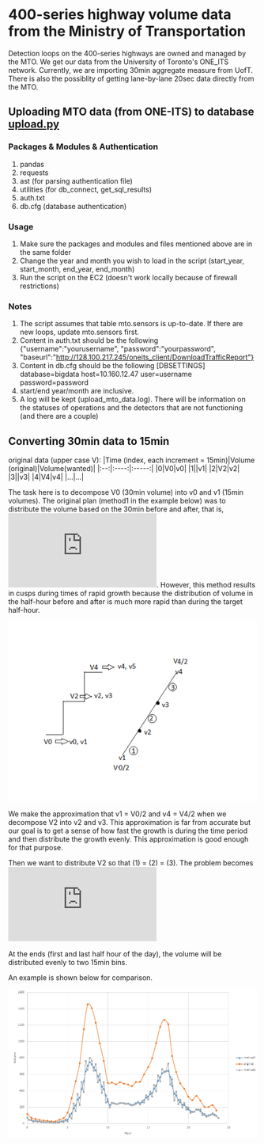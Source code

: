 # 400-series highway volume data from the Ministry of Transportation
Detection loops on the 400-series highways are owned and managed by the MTO. We get our data from the University of Toronto's ONE_ITS network. Currently, we are importing 30min aggregate measure from UofT. There is also the possiblity of getting lane-by-lane 20sec data directly from the MTO.

## Uploading MTO data (from ONE-ITS) to database [upload.py](upload.py)
### Packages & Modules & Authentication
1. pandas
2. requests
3. ast (for parsing authentication file)
4. utilities (for db_connect, get_sql_results)
5. auth.txt
6. db.cfg (database authentication) 

### Usage
1. Make sure the packages and modules and files mentioned above are in the same folder
2. Change the year and month you wish to load in the script (start_year, start_month, end_year, end_month)
3. Run the script on the EC2 (doesn't work locally because of firewall restrictions)


### Notes
1. The script assumes that table mto.sensors is up-to-date. If there are new loops, update mto.sensors first.
2. Content in auth.txt should be the following {"username":"yourusername", "password":"yourpassword", "baseurl":"http://128.100.217.245/oneits_client/DownloadTrafficReport"}
3. Content in db.cfg should be the following 
	[DBSETTINGS]
	database=bigdata
	host=10.160.12.47
	user=username
	password=password
4. start/end year/month are inclusive.
5. A log will be kept (upload_mto_data.log). There will be information on the statuses of operations and the detectors that are not functioning (and there are a couple)

## Converting 30min data to 15min
original data (upper case V):
|Time (index, each increment = 15min)|Volume (original)|Volume(wanted)|
|:--:|:----:|:-----:|
|0|V0|v0|
|1||v1|
|2|V2|v2|
|3||v3|
|4|V4|v4|
|...|...|

The task here is to decompose V0 (30min volume) into v0 and v1 (15min volumes). 
The original plan (method1 in the example below) was to distribute the volume based on the 30min before and after, that is, ![formula](http://www.sciweavers.org/tex2img.php?eq=%0A%0A%5Cbegin%7Bcases%7Dv2%20%3D%20v2%2A%20%5Cfrac%7Bv0%7D%7Bv0%2Bv4%7D%20%5C%5Cv3%20%3D%20v2%2A%20%5Cfrac%7Bv4%7D%7Bv0%2Bv4%7D%20%20%5Cend%7Bcases%7D%20&bc=White&fc=Black&im=jpg&fs=12&ff=arev&edit=0). However, this method results in cusps during times of rapid growth because the distribution of volume in the half-hour before and after is much more rapid than during the target half-hour.


![formula_illustration](img/formula_illustration.png)

We make the approximation that v1 = V0/2 and v4 = V4/2 when we decompose V2 into v2 and v3. This approximation is far from accurate but our goal is to get a sense of how fast the growth is during the time period and then distribute the growth evenly. This approximation is good enough for that purpose.

Then we want to distribute V2 so that (1) = (2) = (3). The problem becomes![formula]( http://www.sciweavers.org/tex2img.php?eq=%0A%0A%5Cbegin%7Bcases%7D%0Av3-v2%3D%20%5Cfrac%7BV4-V0%7D%7B2%2A3%7D%20%5C%5C%0Av2%2Bv3%20%3D%20V2%5C%5C%20%20%0A%5Cend%7Bcases%7D%20%0A%0A%5Cbegin%7Bcases%7D%0Av2%3D%20%5Cfrac%7BV2%20-%20%5Cfrac%7BV4-V0%7D%7B2%2A3%7D%7D%7B2%7D%20%5C%5C%0Av3%20%3D%20%5Cfrac%7BV2%20%2B%20%5Cfrac%7BV4-V0%7D%7B2%2A3%7D%7D%7B2%7D%5C%5C%20%20%0A%5Cend%7Bcases%7D%20%0A&bc=White&fc=Black&im=jpg&fs=12&ff=arev&edit=0)

At the ends (first and last half hour of the day), the volume will be distributed evenly to two 15min bins.

An example is shown below for comparison.

![example_chart](img/30_15_convert_ex.PNG)
